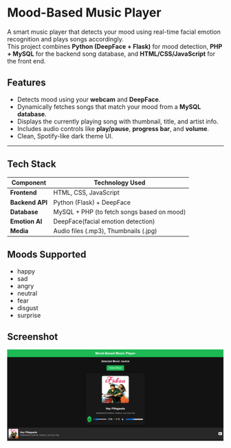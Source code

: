 #  Mood-Based Music Player
A smart music player that detects your mood using real-time facial emotion recognition and plays songs accordingly.  
This project combines **Python (DeepFace + Flask)** for mood detection, **PHP + MySQL** for the backend song database, and **HTML/CSS/JavaScript** for the front end.


## Features

- Detects mood using your **webcam** and **DeepFace**.
- Dynamically fetches songs that match your mood from a **MySQL database**.
- Displays the currently playing song with thumbnail, title, and artist info.
- Includes audio controls like **play/pause**, **progress bar**, and **volume**.
- Clean, Spotify-like dark theme UI.

---

##  Tech Stack

| Component         | Technology Used                                      |
|-------------------|------------------------------------------------------|
| **Frontend**      | HTML, CSS, JavaScript                                |
| **Backend API**   | Python (Flask) + DeepFace                            |
| **Database**      | MySQL + PHP (to fetch songs based on mood)           |
| **Emotion AI**    | DeepFace(facial emotion detection)                   |
| **Media**         | Audio files (.mp3), Thumbnails (.jpg)                |

## Moods Supported
 - happy
 - sad
 - angry
 - neutral
 - fear
 - disgust
 - surprise

## Screenshot 
 ![Home Page](Screenshot.png)
